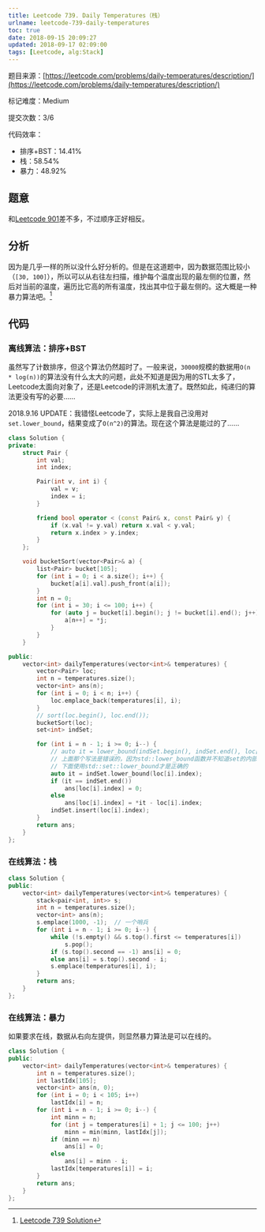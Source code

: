 ```yaml
---
title: Leetcode 739. Daily Temperatures（栈）
urlname: leetcode-739-daily-temperatures
toc: true
date: 2018-09-15 20:09:27
updated: 2018-09-17 02:09:00
tags: [Leetcode, alg:Stack]
---
```


题目来源：[https://leetcode.com/problems/daily-temperatures/description/](https://leetcode.com/problems/daily-temperatures/description/)

标记难度：Medium

提交次数：3/6

代码效率：

* 排序+BST：14.41%
* 栈：58.54%
* 暴力：48.92%

## 题意

和[Leetcode 901](/post/leetcode-901-online-stock-span)差不多，不过顺序正好相反。

## 分析

因为是几乎一样的所以没什么好分析的。但是在这道题中，因为数据范围比较小（`[30, 100]`），所以可以从右往左扫描，维护每个温度出现的最左侧的位置，然后对当前的温度，遍历比它高的所有温度，找出其中位于最左侧的。这大概是一种暴力算法吧。[^solution]

[^solution]: [Leetcode 739 Solution](https://leetcode.com/problems/daily-temperatures/solution/)

## 代码

### 离线算法：排序+BST

虽然写了计数排序，但这个算法仍然超时了。一般来说，`30000`规模的数据用`O(n * log(n))`的算法没有什么太大的问题，此处不知道是因为用的STL太多了，Leetcode太面向对象了，还是Leetcode的评测机太渣了。既然如此，纯递归的算法更没有写的必要……

2018.9.16 UPDATE：我错怪Leetcode了，实际上是我自己没用对`set.lower_bound`，结果变成了`O(n^2)`的算法。现在这个算法是能过的了……

```cpp
class Solution {
private:
    struct Pair {
        int val;
        int index;

        Pair(int v, int i) {
            val = v;
            index = i;
        }

        friend bool operator < (const Pair& x, const Pair& y) {
            if (x.val != y.val) return x.val < y.val;
            return x.index > y.index;
        }
    };

    void bucketSort(vector<Pair>& a) {
        list<Pair> bucket[105];
        for (int i = 0; i < a.size(); i++) {
            bucket[a[i].val].push_front(a[i]);
        }
        int n = 0;
        for (int i = 30; i <= 100; i++) {
            for (auto j = bucket[i].begin(); j != bucket[i].end(); j++){
                a[n++] = *j;
            }
        }
    }

public:
    vector<int> dailyTemperatures(vector<int>& temperatures) {
        vector<Pair> loc;
        int n = temperatures.size();
        vector<int> ans(n);
        for (int i = 0; i < n; i++) {
            loc.emplace_back(temperatures[i], i);
        }
        // sort(loc.begin(), loc.end());
        bucketSort(loc);
        set<int> indSet;

        for (int i = n - 1; i >= 0; i--) {
            // auto it = lower_bound(indSet.begin(), indSet.end(), loc[i].index);
            // 上面那个写法是错误的，因为std::lower_bound函数并不知道set的内部结构
            // 下面使用std::set::lower_bound才是正确的
            auto it = indSet.lower_bound(loc[i].index);
            if (it == indSet.end())
                ans[loc[i].index] = 0;
            else
                ans[loc[i].index] = *it - loc[i].index;
            indSet.insert(loc[i].index);
        }
        return ans;
    }
};
```

### 在线算法：栈

```cpp
class Solution {
public:
    vector<int> dailyTemperatures(vector<int>& temperatures) {
        stack<pair<int, int>> s;
        int n = temperatures.size();
        vector<int> ans(n);
        s.emplace(1000, -1);  // 一个哨兵
        for (int i = n - 1; i >= 0; i--) {
            while (!s.empty() && s.top().first <= temperatures[i])
                s.pop();
            if (s.top().second == -1) ans[i] = 0;
            else ans[i] = s.top().second - i;
            s.emplace(temperatures[i], i);
        }
        return ans;
    }
};
```

### 在线算法：暴力

如果要求在线，数据从右向左提供，则显然暴力算法是可以在线的。

```cpp
class Solution {
public:
    vector<int> dailyTemperatures(vector<int>& temperatures) {
        int n = temperatures.size();
        int lastIdx[105];
        vector<int> ans(n, 0);
        for (int i = 0; i < 105; i++)
            lastIdx[i] = n;
        for (int i = n - 1; i >= 0; i--) {
            int minn = n;
            for (int j = temperatures[i] + 1; j <= 100; j++)
                minn = min(minn, lastIdx[j]);
            if (minn == n)
                ans[i] = 0;
            else
                ans[i] = minn - i;
            lastIdx[temperatures[i]] = i;
        }
        return ans;
    }
};
```
